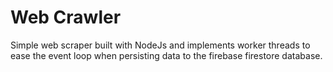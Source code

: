 # Web Crawler
Simple web scraper built with NodeJs and implements worker threads to ease the event loop when persisting data to the firebase firestore database.

